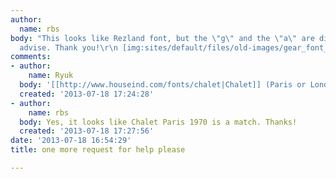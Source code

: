 ```yaml
---
author:
  name: rbs
body: "This looks like Rezland font, but the \"g\" and the \"a\" are different. Please
  advise. Thank you!\r\n [img:sites/default/files/old-images/gear_font_5845.jpg]"
comments:
- author:
    name: Ryuk
  body: '[[http://www.houseind.com/fonts/chalet|Chalet]] (Paris or London) 1970'
  created: '2013-07-18 17:24:28'
- author:
    name: rbs
  body: Yes, it looks like Chalet Paris 1970 is a match. Thanks!
  created: '2013-07-18 17:27:56'
date: '2013-07-18 16:54:29'
title: one more request for help please

---
```

